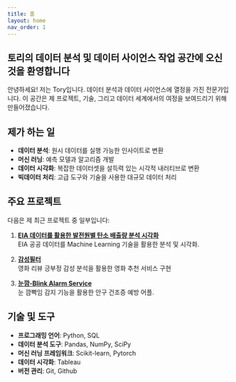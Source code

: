 ```yaml
---
title: 홈
layout: home
nav_order: 1
---
```


## 토리의 데이터 분석 및 데이터 사이언스 작업 공간에 오신 것을 환영합니다

안녕하세요! 저는 Tory입니다. 데이터 분석과 데이터 사이언스에 열정을 가진 전문가입니다. 이 공간은 제 프로젝트, 기술, 그리고 데이터 세계에서의 여정을 보여드리기 위해 만들어졌습니다.

## 제가 하는 일

- **데이터 분석**: 원시 데이터를 실행 가능한 인사이트로 변환
- **머신 러닝**: 예측 모델과 알고리즘 개발
- **데이터 시각화**: 복잡한 데이터셋을 설득력 있는 시각적 내러티브로 변환
- **빅데이터 처리**: 고급 도구와 기술을 사용한 대규모 데이터 처리

## 주요 프로젝트

다음은 제 최근 프로젝트 중 일부입니다:

1. **[EIA 데이터를 활용한 발전원별 탄소 배출량 분석 시각화](https://github.com/kihwan21/k-project)**  
   EIA 공공 데이터를 Machine Learning 기술을 활용한 분석 및 시각화.

2. **[감성필터](https://github.com/miniproj240701/MovieSentimentRecommendation)**  
   영화 리뷰 긍부정 감성 분석을 활용한 영화 추천 서비스 구현

3. **[눈깜-Blink Alarm Service](https://github.com/konghyoil/nunkkam)**  
   눈 깜빡임 감지 기능을 활용한 안구 건조증 예방 어플.

## 기술 및 도구

- **프로그래밍 언어**: Python, SQL
- **데이터 분석 도구**: Pandas, NumPy, SciPy
- **머신 러닝 프레임워크**: Scikit-learn, Pytorch
- **데이터 시각화**: Tableau
- **버전 관리**: Git, Github